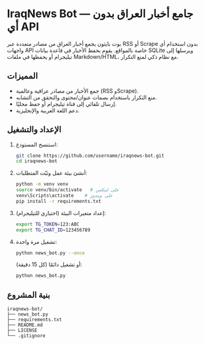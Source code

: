 # IraqNews Bot — جامع أخبار العراق بدون أي API

بوت بايثون يجمع أخبار العراق من مصادر متعددة عبر RSS أو Scrape بدون استخدام أي واجهات API خاصة بالمواقع.
يقوم بحفظ الأخبار في قاعدة بيانات SQLite ويرسلها إلى تيليجرام أو يحفظها في ملفات Markdown/HTML، مع نظام ذكي لمنع التكرار.

## المميزات
- جمع الأخبار من مصادر عراقية وعالمية (RSS وScrape).
- منع التكرار باستخدام بصمات عنوان/محتوى والتحقق من التشابه.
- إرسال تلقائي إلى قناة تيليجرام أو حفظ محليًا.
- دعم اللغة العربية والإنجليزية.

## الإعداد والتشغيل
1. استنسخ المستودع:
   ```bash
   git clone https://github.com/username/iraqnews-bot.git
   cd iraqnews-bot
   ```
2. أنشئ بيئة عمل وثبّت المتطلبات:
   ```bash
   python -m venv venv
   source venv/bin/activate   # على لينكس
   venv\Scripts\activate    # على ويندوز
   pip install -r requirements.txt
   ```
3. إعداد متغيرات البيئة (اختياري للتيليجرام):
   ```bash
   export TG_TOKEN=123:ABC
   export TG_CHAT_ID=123456789
   ```
4. تشغيل مرة واحدة:
   ```bash
   python news_bot.py --once
   ```
   أو تشغيل دائمًا (كل 15 دقيقة):
   ```bash
   python news_bot.py
   ```

## بنية المشروع
```
iraqnews-bot/
├── news_bot.py
├── requirements.txt
├── README.md
├── LICENSE
└── .gitignore
```
